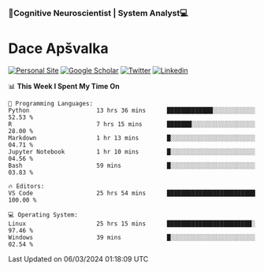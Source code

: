 ### 🧠Cognitive Neuroscientist | System Analyst💻
# Dace Apšvalka

[![Personal Site](https://img.shields.io/badge/website-teal?style=for-the-badge&logo=About.me&logoColor=white)](https://dcdace.net/)
[![Google Scholar](https://img.shields.io/badge/Scholar-yellow?style=for-the-badge&logo=googlescholar&logoColor=ffffff)](https://scholar.google.com/citations?hl=en&user=W8q0HBkAAAAJ&view_op=list_works&sortby=pubdate)
[![Twitter](https://img.shields.io/badge/Twitter-1DA1F2?logo=twitter&logoColor=white&style=for-the-badge)](https://twitter.com/dcdace)
[![Linkedin](https://img.shields.io/badge/linkedin-0077B5?logo=linkedin&logoColor=white&style=for-the-badge)](https://www.linkedin.com/in/dace-apsvalka/)

<!--
[![Dace's wakatime stats](https://github-readme-stats.vercel.app/api/wakatime?username=dcdace&theme=react&layout=compact&custom_title=Coding+past+7+days&v=2)](https://github.com/dcdace/dcdace)


[![github](https://img.shields.io/github/followers/dcdace?logo=github&style=plastic)](https://github.com/dcdace?tab=followers "GitHub followers")
[![wakatime](https://wakatime.com/badge/user/6e7556d3-b1db-4eef-a7e8-9bad735fc27e.svg?style=plastic?v=2)](https://wakatime.com/@6e7556d3-b1db-4eef-a7e8-9bad735fc27e "Total time coded since Feb 28 2022")

[![twitter](https://img.shields.io/twitter/follow/dcdace?label=followers&logo=twitter&color=%23007ec6&style=plastic)](https://twitter.com/dcdace "Twitter followers")

[![Dace's languages](https://github-readme-stats-one-nu-13.vercel.app/api/top-langs/?username=dcdace&langs_count=10&theme=nord&layout=compact)](https://github.com/anuraghazra/github-readme-stats) 
[![Dace's GitHub stats](https://github-readme-stats-one-nu-13.vercel.app/api?username=dcdace&theme=dracula&hide=prs,issues&count_private=true&show_icons=true&hide_rank=true&include_all_commits=true&hide_title=false&custom_title=GitHub+Stats)](https://github.com/anuraghazra/github-readme-stats)
-->

<!--START_SECTION:waka-->
📊 **This Week I Spent My Time On** 

```text
💬 Programming Languages: 
Python                   13 hrs 36 mins      █████████████░░░░░░░░░░░░   52.53 % 
R                        7 hrs 15 mins       ███████░░░░░░░░░░░░░░░░░░   28.00 % 
Markdown                 1 hr 13 mins        █░░░░░░░░░░░░░░░░░░░░░░░░   04.71 % 
Jupyter Notebook         1 hr 10 mins        █░░░░░░░░░░░░░░░░░░░░░░░░   04.56 % 
Bash                     59 mins             █░░░░░░░░░░░░░░░░░░░░░░░░   03.83 % 

🔥 Editors: 
VS Code                  25 hrs 54 mins      █████████████████████████   100.00 % 

💻 Operating System: 
Linux                    25 hrs 15 mins      ████████████████████████░   97.46 % 
Windows                  39 mins             █░░░░░░░░░░░░░░░░░░░░░░░░   02.54 % 
```


 Last Updated on 06/03/2024 01:18:09 UTC
<!--END_SECTION:waka-->

